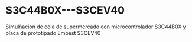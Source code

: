 # S3C44B0X---S3CEV40
Simulñacion de cola de supermercado con microcontrolador S3C44B0X y placa de prototipado Embest S3CEV40
